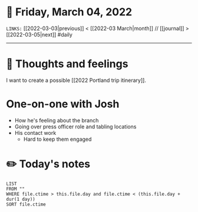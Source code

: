 # 📅 Friday, March 04, 2022
`LINKS:` [[2022-03-03|previous]] < [[2022-03 March|month]] // [[journal]] > [[2022-03-05|next]] 
#daily

---
# 💭 Thoughts and feelings
I want to create a possible [[2022 Portland trip itinerary]]. 

# One-on-one with Josh
- How he's feeling about the branch
- Going over press officer role and tabling locations
- His contact work
	- Hard to keep them engaged

# ✏️ Today's notes
```dataview
LIST 
FROM ""
WHERE file.ctime > this.file.day and file.ctime < (this.file.day + dur(1 day))
SORT file.ctime
```
